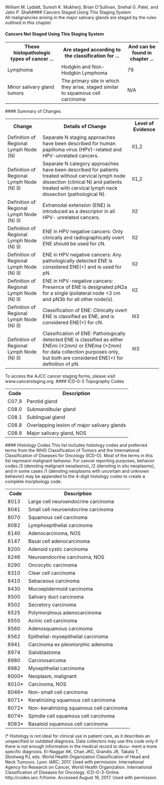 William M. Lydiatt, Suresh K. Mukherji, Brian O'Sullivan,
Snehal G. Patel, and Jatin P. Shah#### Cancers Staged Using This Staging System  
All malignancies arising in the major salivary glands are staged by the rules outlined in this chapter.  
#### Cancers Not Staged Using This Staging System  
<table>
<tr>
<th>These histopathologic types of cancer ...</th>
<th>Are staged according to the classification for ...</th>
<th>And can be found in chapter ...</th>
</tr>
<tr>
<td>Lymphoma</td>
<td>Hodgkin and Non-Hodgkin Lymphoma</td>
<td>79</td>
</tr>
<tr>
<td>Minor salivary gland tumors</td>
<td>The primary site in which they arise, staged similar to squamous cell carcinoma</td>
<td>N/A</td>
</tr>
</table>  
#### Summary of Changes  
<table>
<tr>
<th>Change</th>
<th>Details of Change</th>
<th>Level of Evidence</th>
</tr>
<tr>
<td>Definition of Regional Lymph Node (N)</td>
<td>Separate N staging approaches have been described for human papilloma virus (HPV)-related and HPV-unrelated cancers.</td>
<td>II1,2</td>
</tr>
<tr>
<td>Definition of Regional Lymph Node (N) ☒</td>
<td>Separate N category approaches have been described for patients treated without cervical lymph node dissection (clinical N) and patients treated with cervical lymph neck dissection (pathological N).</td>
<td>II1,2</td>
</tr>
<tr>
<td>Definition of Regional Lymph Node (N) ☒</td>
<td>Extranodal extension (ENE) is introduced as a descriptor in all HPV- unrelated cancers.</td>
<td>II2</td>
</tr>
<tr>
<td>Definition of Regional Lymph Node (N) ☒</td>
<td>ENE in HPV negative cancers: Only clinically and radiographically overt ENE should be used for cN.</td>
<td>II2</td>
</tr>
<tr>
<td>Definition of Regional Lymph Node (N) ☒</td>
<td>ENE in HPV negative cancers: Any pathologically detected ENE is considered ENE(+) and is used for pN.</td>
<td>II2</td>
</tr>
<tr>
<td>Definition of Regional Lymph Node (N) ☒</td>
<td>ENE in HPV-negative cancers: Presence of ENE is designated pN2a for a single ipsilateral node &lt;3 cm and pN3b for all other node(s).</td>
<td>II2</td>
</tr>
<tr>
<td>Definition of Regional Lymph Node (N) ☒</td>
<td>Classification of ENE: Clinically overt ENE is classified as ENE, and is considered ENE(+) for cN.</td>
<td>III3</td>
</tr>
<tr>
<td>Definition of Regional Lymph Node (N) ☒</td>
<td>Classification of ENE: Pathologically detected ENE is classified as either ENEmi (≤2mm) or ENEma (&gt;2mm) for data collection purposes only, but both are considered ENE(+) for definition of pN.</td>
<td>III3</td>
</tr>
</table>  
To access the AJCC cancer staging forms, please visit www.cancerstaging.org.  
<!-- PageFooter="American College of Surgeons 2017 M.B. Amin et al. (eds.), AJCC Cancer Staging Manual, Eighth Edition, DOI 10.1007/978-3-319-40618-3_8" -->
<!-- PageNumber="95" -->
<!-- PageBreak -->  
<!-- PageNumber="96" -->
<!-- PageHeader="American Joint Committee on Cancer . 2017" -->  
#### ICD-0-3 Topography Codes  
<table>
<tr>
<th>Code</th>
<th>Description</th>
</tr>
<tr>
<td>C07.9</td>
<td>Parotid gland</td>
</tr>
<tr>
<td>C08.0</td>
<td>Submandibular gland</td>
</tr>
<tr>
<td>C08.1</td>
<td>Sublingual gland</td>
</tr>
<tr>
<td>C08.8</td>
<td>Overlapping lesion of major salivary glands</td>
</tr>
<tr>
<td>C08.9</td>
<td>Major salivary gland, NOS</td>
</tr>
</table>  
#### Histology Codes  
This list includes histology codes and preferred terms from
the WHO Classification of Tumors and the International
Classification of Diseases for Oncology (ICD-O). Most of
the terms in this list represent malignant behavior. For cancer
reporting purposes, behavior codes /3 (denoting malignant
neoplasms), /2 (denoting in situ neoplasms), and in some
cases /1 (denoting neoplasms with uncertain and unknown
behavior) may be appended to the 4-digit histology codes to
create a complete morphology code.  
<table>
<tr>
<th>Code</th>
<th>Description</th>
</tr>
<tr>
<td>8013</td>
<td>Large cell neuroendocrine carcinoma</td>
</tr>
<tr>
<td>8041</td>
<td>Small cell neuroendocrine carcinoma</td>
</tr>
<tr>
<td>8070</td>
<td>Squamous cell carcinoma</td>
</tr>
<tr>
<td>8082</td>
<td>Lymphoepithelial carcinoma</td>
</tr>
<tr>
<td>8140</td>
<td>Adenocarcinoma, NOS</td>
</tr>
<tr>
<td>8147</td>
<td>Basal cell adenocarcinoma</td>
</tr>
<tr>
<td>8200</td>
<td>Adenoid cystic carcinoma</td>
</tr>
<tr>
<td>8246</td>
<td>Neuroendocrine carcinoma, NOS</td>
</tr>
<tr>
<td>8290</td>
<td>Oncocytic carcinoma</td>
</tr>
<tr>
<td>8310</td>
<td>Clear cell carcinoma</td>
</tr>
<tr>
<td>8410</td>
<td>Sebaceous carcinoma</td>
</tr>
<tr>
<td>8430</td>
<td>Mucoepidermoid carcinoma</td>
</tr>
<tr>
<td>8500</td>
<td>Salivary duct carcinoma</td>
</tr>
<tr>
<td>8502</td>
<td>Secretory carcinoma</td>
</tr>
<tr>
<td>8525</td>
<td>Polymorphous adenocarcinoma</td>
</tr>
<tr>
<td>8550</td>
<td>Acinic cell carcinoma</td>
</tr>
<tr>
<td>8560</td>
<td>Adenosquamous carcinoma</td>
</tr>
<tr>
<td>8562</td>
<td>Epithelial-myoepithelial carcinoma</td>
</tr>
<tr>
<td>8941</td>
<td>Carcinoma ex pleomorphic adenoma</td>
</tr>
<tr>
<td>8974</td>
<td>Sialoblastoma</td>
</tr>
<tr>
<td>8980</td>
<td>Carcinosarcoma</td>
</tr>
<tr>
<td>8982</td>
<td>Myoepithelial carcinoma</td>
</tr>
<tr>
<td>8000*</td>
<td>Neoplasm, malignant</td>
</tr>
<tr>
<td>8010*</td>
<td>Carcinoma, NOS</td>
</tr>
<tr>
<td>8046*</td>
<td>Non-small cell carcinoma</td>
</tr>
<tr>
<td>8071*</td>
<td>Keratinizing squamous cell carcinoma</td>
</tr>
<tr>
<td>8072*</td>
<td>Non-keratinizing squamous cell carcinoma</td>
</tr>
<tr>
<td>8074*</td>
<td>Spindle cell squamous cell carcinoma</td>
</tr>
<tr>
<td>8083*</td>
<td>Basaloid squamous cell carcinoma</td>
</tr>
</table>  
\* Histology is not ideal for clinical use in patient care, as it describes an
unspecified or outdated diagnosis. Data collectors may use this code
only if there is not enough information in the medical record to docu-
ment a more specific diagnosis.  
El-Naggar AK, Chan JKC, Grandis JR, Takata T, Slootweg PJ, eds.
World Health Organization Classification of Head and Neck Tumours.
Lyon: IARC; 2017. Used with permission.  
International Agency for Research on Cancer, World Health
Organization. International Classification of Diseases for Oncology.
ICD-O-3-Online. http://codes.iarc.fr/home. Accessed August 16, 2017.
Used with permission.